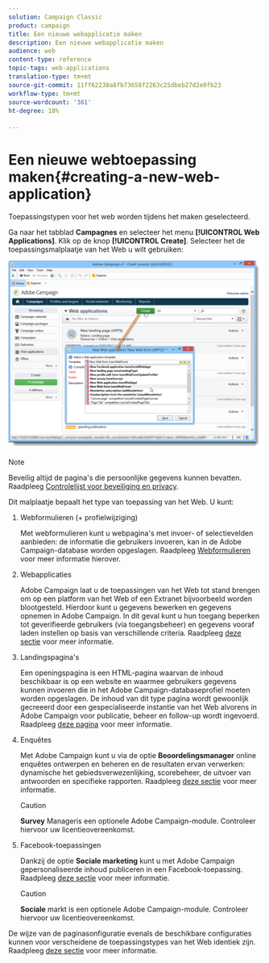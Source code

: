 ```yaml
---
solution: Campaign Classic
product: campaign
title: Een nieuwe webapplicatie maken
description: Een nieuwe webapplicatie maken
audience: web
content-type: reference
topic-tags: web-applications
translation-type: tm+mt
source-git-commit: 11ff62238a8fb73658f2263c25dbeb27d2e0fb23
workflow-type: tm+mt
source-wordcount: '361'
ht-degree: 18%

---
```



# Een nieuwe webtoepassing maken{#creating-a-new-web-application}

Toepassingstypen voor het web worden tijdens het maken geselecteerd.

Ga naar het tabblad **Campagnes** en selecteer het menu **[!UICONTROL Web Applications]**. Klik op de knop **[!UICONTROL Create]**. Selecteer het de toepassingsmalplaatje van het Web u wilt gebruiken:

![](assets/webapp_create_from_campaign.png)

>[!NOTE]
>
>Beveilig altijd de pagina&#39;s die persoonlijke gegevens kunnen bevatten. Raadpleeg [Controlelijst voor beveiliging en privacy](https://helpx.adobe.com/campaign/kb/acc-security.html#privacy).

Dit malplaatje bepaalt het type van toepassing van het Web. U kunt:

1. Webformulieren (+ profielwijziging)

   Met webformulieren kunt u webpagina&#39;s met invoer- of selectievelden aanbieden: de informatie die gebruikers invoeren, kan in de Adobe Campaign-database worden opgeslagen. Raadpleeg [Webformulieren](../../web/using/about-web-forms.md) voor meer informatie hierover.

1. Webapplicaties

   Adobe Campaign laat u de toepassingen van het Web tot stand brengen om op een platform van het Web of een Extranet bijvoorbeeld worden blootgesteld. Hierdoor kunt u gegevens bewerken en gegevens opnemen in Adobe Campaign. In dit geval kunt u hun toegang beperken tot geverifieerde gebruikers (via toegangsbeheer) en gegevens vooraf laden instellen op basis van verschillende criteria. Raadpleeg [deze sectie](../../web/using/about-web-applications.md) voor meer informatie.

1. Landingspagina&#39;s

   Een openingspagina is een HTML-pagina waarvan de inhoud beschikbaar is op een website en waarmee gebruikers gegevens kunnen invoeren die in het Adobe Campaign-databaseprofiel moeten worden opgeslagen. De inhoud van dit type pagina wordt gewoonlijk gecreeerd door een gespecialiseerde instantie van het Web alvorens in Adobe Campaign voor publicatie, beheer en follow-up wordt ingevoerd. Raadpleeg [deze pagina](../../web/using/creating-a-landing-page.md) voor meer informatie.

1. Enquêtes

   Met Adobe Campaign kunt u via de optie **Beoordelingsmanager** online enquêtes ontwerpen en beheren en de resultaten ervan verwerken: dynamische het gebiedsverwezenlijking, scorebeheer, de uitvoer van antwoorden en specifieke rapporten. Raadpleeg [deze sectie](../../web/using/about-surveys.md) voor meer informatie.

   >[!CAUTION]
   >
   >**Survey** Manageris een optionele Adobe Campaign-module. Controleer hiervoor uw licentieovereenkomst.

1. Facebook-toepassingen

   Dankzij de optie **Sociale marketing** kunt u met Adobe Campaign gepersonaliseerde inhoud publiceren in een Facebook-toepassing. Raadpleeg [deze sectie](../../social/using/about-social-marketing.md) voor meer informatie.

   >[!CAUTION]
   >
   >**Sociale** markt is een optionele Adobe Campaign-module. Controleer hiervoor uw licentieovereenkomst.

De wijze van de paginasonfiguratie evenals de beschikbare configuraties kunnen voor verscheidene de toepassingstypes van het Web identiek zijn. Raadpleeg [deze sectie](../../web/using/about-web-forms.md) voor meer informatie.
